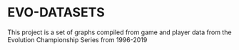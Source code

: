 # EVO-DATASETS
This project is a set of graphs compiled from game and player data from the Evolution Championship Series from 1996-2019
